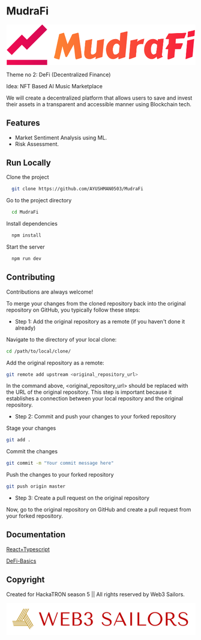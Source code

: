 # MudraFi

![Logo](logo/logo-no-background.png)


Theme no 2: DeFi (Decentralized Finance)

Idea: NFT Based AI Music Marketplace

We will create a decentralized platform that allows users to save and invest their assets in a transparent and accessible manner using Blockchain tech.





## Features

- Market Sentiment Analysis using ML.
- Risk Assessment.


## Run Locally

Clone the project

```bash
  git clone https://github.com/AYUSHMAN0503/MudraFi
```

Go to the project directory

```bash
  cd MudraFi
```

Install dependencies

```bash
  npm install
```

Start the server

```bash
  npm run dev
```


## Contributing

Contributions are always welcome!

To merge your changes from the cloned repository back into the original repository on GitHub, you typically follow these steps:

- Step 1: Add the original repository as a remote (if you haven't done it already)

Navigate to the directory of your local clone:

```bash
cd /path/to/local/clone/
```

Add the original repository as a remote:

```bash
git remote add upstream <original_repository_url>
```

In the command above, <original_repository_url> should be replaced with the URL of the original repository. This step is important because it establishes a connection between your local repository and the original repository.

- Step 2: Commit and push your changes to your forked repository

Stage your changes

```bash
git add .
```

Commit the changes

```bash
git commit -m "Your commit message here"
```

Push the changes to your forked repository

```bash
git push origin master
```
- Step 3: Create a pull request on the original repository

Now, go to the original repository on GitHub and create a pull request from your forked repository. 









## Documentation

[React+Typescript](https://react-typescript-cheatsheet.netlify.app/)

[DeFi-Basics](https://www.investopedia.com/decentralized-finance-defi-5113835)




## Copyright

Created for HackaTRON season 5  || All rights reserved by Web3 Sailors.


![Logo](logo/logo-transparent-png.png)


